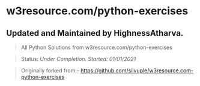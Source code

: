 # w3resource.com/python-exercises
 
## Updated and Maintained by **HighnessAtharva.**

> All Python Solutions from w3resource.com/python-exercises 

>Status: *Under Completion. Started: 01/01/2021*

> Originally forked from:-
https://github.com/silvuple/w3resource.com-python-exercises
